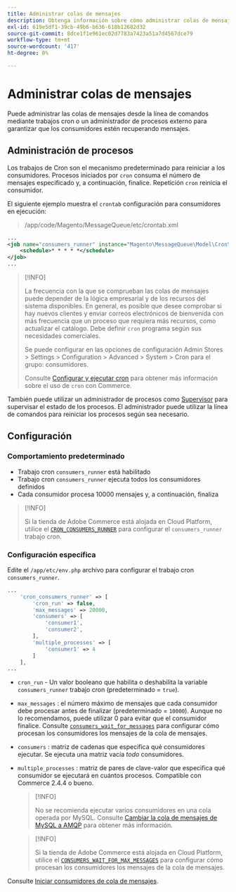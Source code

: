 ```yaml
---
title: Administrar colas de mensajes
description: Obtenga información sobre cómo administrar colas de mensajes desde la línea de comandos para Adobe Commerce.
exl-id: 619e5df1-39cb-49b6-b636-618b12682d32
source-git-commit: 8dce1f1e961ec02d7783a7423a51a7d4567dce79
workflow-type: tm+mt
source-wordcount: '417'
ht-degree: 0%

---
```


# Administrar colas de mensajes

Puede administrar las colas de mensajes desde la línea de comandos mediante trabajos cron o un administrador de procesos externo para garantizar que los consumidores estén recuperando mensajes.

## Administración de procesos

Los trabajos de Cron son el mecanismo predeterminado para reiniciar a los consumidores. Procesos iniciados por `cron` consuma el número de mensajes especificado y, a continuación, finalice. Repetición `cron` reinicia el consumidor.

El siguiente ejemplo muestra el `crontab` configuración para consumidores en ejecución:

> /app/code/Magento/MessageQueue/etc/crontab.xml

```xml
...
<job name="consumers_runner" instance="Magento\MessageQueue\Model\Cron\ConsumersRunner" method="run">
    <schedule>* * * * *</schedule>
</job>
...
```

>[!INFO]
>
>La frecuencia con la que se comprueban las colas de mensajes puede depender de la lógica empresarial y de los recursos del sistema disponibles. En general, es posible que desee comprobar si hay nuevos clientes y enviar correos electrónicos de bienvenida con más frecuencia que un proceso que requiera más recursos, como actualizar el catálogo. Debe definir `cron` programa según sus necesidades comerciales.
>
>Se puede configurar en las opciones de configuración Admin Stores > Settings > Configuration > Advanced > System > Cron para el grupo: consumidores.
>
>Consulte [Configurar y ejecutar cron](../cli/configure-cron-jobs.md) para obtener más información sobre el uso de `cron` con Commerce.

También puede utilizar un administrador de procesos como [Supervisor](https://supervisord.readthedocs.io/en/latest/) para supervisar el estado de los procesos. El administrador puede utilizar la línea de comandos para reiniciar los procesos según sea necesario.

## Configuración

### Comportamiento predeterminado

- Trabajo cron `consumers_runner` está habilitado
- Trabajo cron `consumers_runner` ejecuta todos los consumidores definidos
- Cada consumidor procesa 10000 mensajes y, a continuación, finaliza

>[!INFO]
>
>Si la tienda de Adobe Commerce está alojada en Cloud Platform, utilice el [`CRON_CONSUMERS_RUNNER`](https://experienceleague.adobe.com/docs/commerce-cloud-service/user-guide/configure/env/stage/variables-deploy.html#cron_consumers_runner) para configurar el `consumers_runner` trabajo cron.

### Configuración específica

Edite el `/app/etc/env.php` archivo para configurar el trabajo cron `consumers_runner`.

```php
...
    'cron_consumers_runner' => [
        'cron_run' => false,
        'max_messages' => 20000,
        'consumers' => [
            'consumer1',
            'consumer2',
        ],
        'multiple_processes' => [
            'consumer1' => 4
        ]
    ],
...
```

- `cron_run` - Un valor booleano que habilita o deshabilita la variable `consumers_runner` trabajo cron (predeterminado = `true`).
- `max_messages` : el número máximo de mensajes que cada consumidor debe procesar antes de finalizar (predeterminado = `10000`). Aunque no lo recomendamos, puede utilizar 0 para evitar que el consumidor finalice. Consulte [`consumers_wait_for_messages`](../reference/config-reference-envphp.md#consumerswaitformessages) para configurar cómo procesan los consumidores los mensajes de la cola de mensajes.
- `consumers` : matriz de cadenas que especifica qué consumidores ejecutar. Se ejecuta una matriz vacía *todo* consumidores.
- `multiple_processes` : matriz de pares de clave-valor que especifica qué consumidor se ejecutará en cuántos procesos. Compatible con Commerce 2.4.4 o bueno.

  >[!INFO]
  >
  >No se recomienda ejecutar varios consumidores en una cola operada por MySQL. Consulte [Cambiar la cola de mensajes de MySQL a AMQP](https://developer.adobe.com/commerce/php/development/components/message-queues/#change-message-queue-from-mysql-to-amqp) para obtener más información.

  >[!INFO]
  >
  >Si la tienda de Adobe Commerce está alojada en Cloud Platform, utilice el [`CONSUMERS_WAIT_FOR_MAX_MESSAGES`](https://experienceleague.adobe.com/docs/commerce-cloud-service/user-guide/configure/env/stage/variables-deploy.html#consumers_wait_for_max_messages) para configurar cómo procesan los consumidores los mensajes de la cola de mensajes.

Consulte [Iniciar consumidores de cola de mensajes](../cli/start-message-queues.md).
